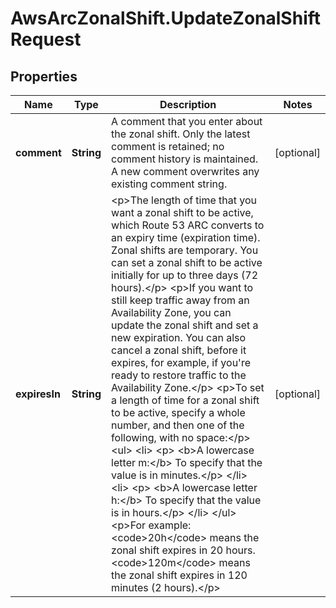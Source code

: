 # AwsArcZonalShift.UpdateZonalShiftRequest

## Properties

Name | Type | Description | Notes
------------ | ------------- | ------------- | -------------
**comment** | **String** | A comment that you enter about the zonal shift. Only the latest comment is retained; no comment history is maintained. A new comment overwrites any existing comment string. | [optional] 
**expiresIn** | **String** | &lt;p&gt;The length of time that you want a zonal shift to be active, which Route 53 ARC converts to an expiry time (expiration time). Zonal shifts are temporary. You can set a zonal shift to be active initially for up to three days (72 hours).&lt;/p&gt; &lt;p&gt;If you want to still keep traffic away from an Availability Zone, you can update the zonal shift and set a new expiration. You can also cancel a zonal shift, before it expires, for example, if you&#39;re ready to restore traffic to the Availability Zone.&lt;/p&gt; &lt;p&gt;To set a length of time for a zonal shift to be active, specify a whole number, and then one of the following, with no space:&lt;/p&gt; &lt;ul&gt; &lt;li&gt; &lt;p&gt; &lt;b&gt;A lowercase letter m:&lt;/b&gt; To specify that the value is in minutes.&lt;/p&gt; &lt;/li&gt; &lt;li&gt; &lt;p&gt; &lt;b&gt;A lowercase letter h:&lt;/b&gt; To specify that the value is in hours.&lt;/p&gt; &lt;/li&gt; &lt;/ul&gt; &lt;p&gt;For example: &lt;code&gt;20h&lt;/code&gt; means the zonal shift expires in 20 hours. &lt;code&gt;120m&lt;/code&gt; means the zonal shift expires in 120 minutes (2 hours).&lt;/p&gt; | [optional] 


